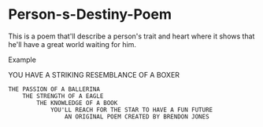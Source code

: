 # Person-s-Destiny-Poem
This is a poem that'll describe a person's trait and heart where it shows that he'll have a great world waiting for him.

Example 

YOU HAVE A STRIKING RESEMBLANCE OF A BOXER

	THE PASSION OF A BALLERINA
		THE STRENGTH OF A EAGLE
			THE KNOWLEDGE OF A BOOK
				YOU'LL REACH FOR THE STAR TO HAVE A FUN FUTURE
					AN ORIGINAL POEM CREATED BY BRENDON JONES
